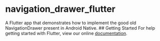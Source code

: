 # navigation_drawer_flutter
  A Flutter app that demonstrates how to implement the good old NavigationDrawer present in Android Native.  ## Getting Started  For help getting started with Flutter, view our online [documentation](https://flutter.io/).
